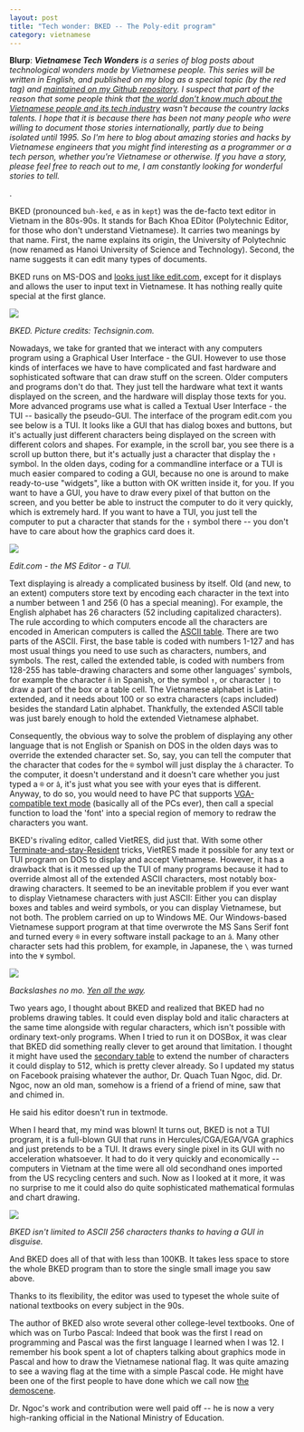 ```yaml
---
layout: post
title: "Tech wonder: BKED -- The Poly-edit program"
category: vietnamese
---
```


**Blurp**: _**Vietnamese Tech Wonders** is a series of blog posts about technological wonders made by Vietnamese people. This series will be written in English, and published on my blog as a special topic (by the red tag) and [maintained on my Github repository](https://github.com/htruong/vietnamese_tech_wonders/). I suspect that part of the reason that some people think that [the world don't know much about the Vietnamese people and its tech industry](https://huyenchip.com/vietnamese/) wasn't because the country lacks talents. I hope that it is because there has been not many people who were willing to document those stories internationally, partly due to being isolated until 1995. So I'm here to blog about amazing stories and hacks by Vietnamese engineers that you might find interesting as a programmer or a tech person, whether you're Vietnamese or otherwise. If you have a story, please feel free to reach out to me, I am constantly looking for wonderful stories to tell._


.

BKED (pronounced `buh-ked`, `e` as in `kept`) was the de-facto text editor in Vietnam in the 80s-90s. It stands for Bach Khoa EDitor (Polytechnic Editor, for those who don't understand Vietnamese). It carries two meanings by that name. First, the name explains its origin, the University of Polytechnic (now renamed as Hanoi University of Science and Technology). Second, the name suggests it can edit many types of documents.

BKED runs on MS-DOS and [looks just like edit.com](https://i.imgur.com/RZN50oS.jpg), except for it displays and allows the user to input text in Vietnamese. It has nothing really quite special at the first glance.

![](https://www.techsignin.com/wp-content/uploads/2016/05/xBKED-bach-khoa-editor-screenshot-2.png.pagespeed.ic.9AfJugv6PF.png)

_BKED. Picture credits: Techsignin.com._

Nowadays, we take for granted that we interact with any computers program using a Graphical User Interface - the GUI. However to use those kinds of interfaces we have to have complicated and fast hardware and sophisticated software that can draw stuff on the screen. Older computers and programs don't do that. They just tell the hardware what text it wants displayed on the screen, and the hardware will display those texts for you. More advanced programs use what is called a Textual User Interface - the TUI -- basically the pseudo-GUI. The interface of the program edit.com you see below is a TUI. It looks like a GUI that has dialog boxes and buttons, but it's actually just different characters being displayed on the screen with different colors and shapes. For example, in the scroll bar, you see there is a scroll up button there, but it's actually just a character that display the `↑` symbol. In the olden days, coding for a commandline interface or a TUI is much easier compared to coding a GUI, because no one is around to make ready-to-use "widgets", like a button with OK written inside it,  for you. If you want to have a GUI, you have to draw every pixel of that button on the screen, and you better be able to instruct the computer to do it very quickly, which is extremely hard. If you want to have a TUI, you just tell the computer to put a character that stands for the `↑` symbol there -- you don't have to care about how the graphics card does it.

![](http://thewindowsclub.thewindowsclubco.netdna-cdn.com/wp-content/uploads/2010/02/ms-dos-edit-600x317.png)

_Edit.com - the MS Editor - a TUI._

Text displaying is already a complicated business by itself. Old (and new, to an extent) computers store text by encoding each character in the text into a number between 1 and 256 (0 has a special meaning). For example, the English alphabet has 26 characters (52 including capitalized characters). The rule according to which computers encode all the characters are encoded in American computers is called the [ASCII table](https://www.asciitable.com/). There are two parts of the ASCII. First, the base table is coded with numbers 1-127 and has most usual things you need to use such as characters, numbers, and symbols. The rest, called the extended table, is coded with numbers from 128-255 has table-drawing characters and some other languages' symbols, for example the character `ñ` in Spanish, or the symbol `↑`, or character `|` to draw a part of the box or a table cell. The Vietnamese alphabet is Latin-extended, and it needs about 100 or so extra characters (caps included) besides the standard Latin alphabet. Thankfully, the extended ASCII table was just barely enough to hold the extended Vietnamese alphabet.

Consequently, the obvious way to solve the problem of displaying any other language that is not English or Spanish on DOS in the olden days was to override the extended character set. So, say, you can tell the computer that the character that codes for the `®` symbol will just display the `â` character. To the computer, it doesn't understand and it doesn't care whether you just typed a `®` or `â`, it's just what you see with your eyes that is different. Anyway, to do so, you would need to have PC that supports [VGA-compatible text mode](https://en.wikipedia.org/wiki/VGA-compatible_text_mode) (basically all of the PCs ever), then call a special function to load the 'font' into a special region of memory to redraw the characters you want. 

BKED's rivaling editor, called VietRES, did just that. With some other [Terminate-and-stay-Resident](https://en.wikipedia.org/wiki/Terminate_and_stay_resident_program) tricks, VietRES made it possible for any text or TUI program on DOS to display and accept Vietnamese. However, it has a drawback that is it messed up the TUI of many programs because it had to override almost all of the extended ASCII characters, most notably box-drawing characters. It seemed to be an inevitable problem if you ever want to display Vietnamese characters with just ASCII: Either you can display boxes and tables and weird symbols, or you can display Vietnamese, but not both. The problem carried on up to Windows ME. Our Windows-based Vietnamese support program at that time overwrote the MS Sans Serif font and turned every `®` in every software install package to an `â`. Many other character sets had this problem, for example, in Japanese, the `\` was turned into the `¥` symbol.

![](https://i.stack.imgur.com/zOD0C.png)

_Backslashes no mo. [Yen all the way](https://superuser.com/questions/1167662/why-is-windows-10-displaying-as-%C2%A5-on-the-command-line/1167665)._

Two years ago, I thought about BKED and realized that BKED had no problems drawing tables. It could even display bold and italic characters at the same time alongside with regular characters, which isn't possible with ordinary text-only programs. When I tried to run it on DOSBox, it was clear that BKED did something really clever to get around that limitation. I thought it might have used the [secondary table](http://webpages.charter.net/danrollins/techhelp/0155.HTM) to extend the number of characters it could display to 512, which is pretty clever already. So I updated my status on Facebook praising whatever the author, Dr. Quach Tuan Ngoc, did. Dr. Ngoc, now an old man, somehow is a friend of a friend of mine, saw that and chimed in. 

He said his editor doesn't run in textmode. 

When I heard that, my mind was blown! It turns out, BKED is not a TUI program, it is a full-blown GUI that runs in Hercules/CGA/EGA/VGA graphics and just pretends to be a TUI. It draws every single pixel in its GUI with no acceleration whatsoever. It had to do it very quickly and economically -- computers in Vietnam at the time were all old secondhand ones imported from the US recycling centers and such. Now as I looked at it more, it was no surprise to me it could also do quite sophisticated mathematical formulas and chart drawing.

![](https://i.imgur.com/ofhE0TG.jpg)

_BKED isn't limited to ASCII 256 characters thanks to having a GUI in disguise._

And BKED does all of that with less than 100KB. It takes less space to store the whole BKED program than to store the single small image you saw above.

Thanks to its flexibility, the editor was used to typeset the whole suite of national textbooks on every subject in the 90s.

The author of BKED also wrote several other college-level textbooks. One of which was on Turbo Pascal: Indeed that book was the first I read on programming and Pascal was the first language I learned when I was 12. I remember his book spent a lot of chapters talking about graphics mode in Pascal and how to draw the Vietnamese national flag. It was quite amazing to see a waving flag at the time with a simple Pascal code. He might have been one of the first people to have done which we call now [the demoscene](https://en.wikipedia.org/wiki/Demoscene).

Dr. Ngoc's work and contribution were well paid off -- he is now a very high-ranking official in the National Ministry of Education.
